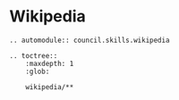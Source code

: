 # Wikipedia

```{eval-rst}
.. automodule:: council.skills.wikipedia
```

```{eval-rst}
.. toctree::
    :maxdepth: 1
    :glob:

    wikipedia/**
```
